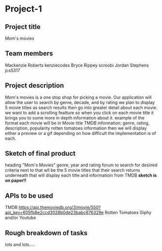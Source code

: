 # Project-1
## Project title
Mom's movies
## Team members
Mackenzie Roberts
kenziecodes
Bryce Rippey
scroobi
Jordan Stephens
jcs5317
## Project description
Mom's movies is a one stop shop for picking a movie. Our application will allow the user to search by genre, decade, and by rating
we plan to display 5 movie titles as search results then go into greater detail about each movie. we want to add a scrolling featture so when you click on each movie title it brings you to some more in depth information about it.
example of the format each movie will be in
Movie title
TMDB information: genre, rating, description, popularity
rotten tomatoes information
then we will display either a preview or a gif depending on how difficult the implementation is of each. 
## Sketch of final product
heading "Mom's Movies"
genre, year and rating forum to search for desiired criteria
next to that wll be the 5 movie titles that their search returns
underneath that will display each title and informatioin from TMDB
**sketch is on paper!!**
## APIs to be used
TMDB
https://api.themoviedb.org/3/movie/550?api_key=605fb8e2ccd3028b0de23babc676329e
Rotten Tomatoes
Giphy and/or Youtube
## Rough breakdown of tasks
lots and lots.....